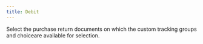```yaml
---
title: Debit
---
```



Select the purchase return documents on which the custom tracking groups  and choiceare available for selection.
